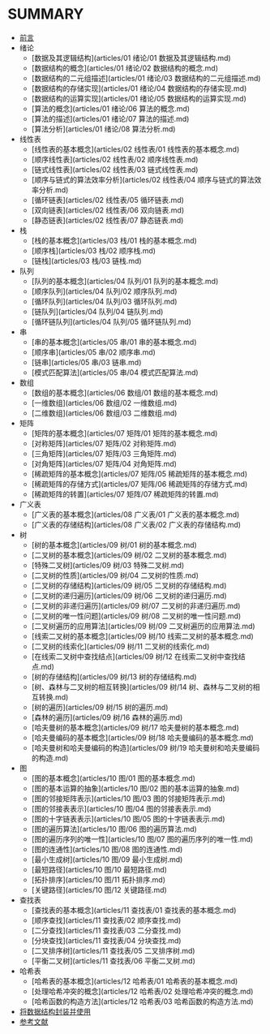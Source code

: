 # SUMMARY

* [前言](README.md)
* 绪论
  * [数据及其逻辑结构](articles/01 绪论/01 数据及其逻辑结构.md)
  * [数据结构的概念](articles/01 绪论/02 数据结构的概念.md)
  * [数据结构的二元组描述](articles/01 绪论/03 数据结构的二元组描述.md)
  * [数据结构的存储实现](articles/01 绪论/04 数据结构的存储实现.md)
  * [数据结构的运算实现](articles/01 绪论/05 数据结构的运算实现.md)
  * [算法的概念](articles/01 绪论/06 算法的概念.md)
  * [算法的描述](articles/01 绪论/07 算法的描述.md)
  * [算法分析](articles/01 绪论/08 算法分析.md)
* 线性表
  * [线性表的基本概念](articles/02 线性表/01 线性表的基本概念.md)
  * [顺序线性表](articles/02 线性表/02 顺序线性表.md)
  * [链式线性表](articles/02 线性表/03 链式线性表.md)
  * [顺序与链式的算法效率分析](articles/02 线性表/04 顺序与链式的算法效率分析.md)
  * [循环链表](articles/02 线性表/05 循环链表.md)
  * [双向链表](articles/02 线性表/06 双向链表.md)
  * [静态链表](articles/02 线性表/07 静态链表.md)
* 栈
  * [栈的基本概念](articles/03 栈/01 栈的基本概念.md)
  * [顺序栈](articles/03 栈/02 顺序栈.md)
  * [链栈](articles/03 栈/03 链栈.md)
* 队列
  * [队列的基本概念](articles/04 队列/01 队列的基本概念.md)
  * [顺序队列](articles/04 队列/02 顺序队列.md)
  * [循环队列](articles/04 队列/03 循环队列.md)
  * [链队列](articles/04 队列/04 链队列.md)
  * [循环链队列](articles/04 队列/05 循环链队列.md)
* 串
  * [串的基本概念](articles/05 串/01 串的基本概念.md)
  * [顺序串](articles/05 串/02 顺序串.md)
  * [链串](articles/05 串/03 链串.md)
  * [模式匹配算法](articles/05 串/04 模式匹配算法.md)
* 数组
  * [数组的基本概念](articles/06 数组/01 数组的基本概念.md)
  * [一维数组](articles/06 数组/02 一维数组.md)
  * [二维数组](articles/06 数组/03 二维数组.md)
* 矩阵
  * [矩阵的基本概念](articles/07 矩阵/01 矩阵的基本概念.md)
  * [对称矩阵](articles/07 矩阵/02 对称矩阵.md)
  * [三角矩阵](articles/07 矩阵/03 三角矩阵.md)
  * [对角矩阵](articles/07 矩阵/04 对角矩阵.md)
  * [稀疏矩阵的基本概念](articles/07 矩阵/05 稀疏矩阵的基本概念.md)
  * [稀疏矩阵的存储方式](articles/07 矩阵/06 稀疏矩阵的存储方式.md)
  * [稀疏矩阵的转置](articles/07 矩阵/07 稀疏矩阵的转置.md)
* 广义表
  * [广义表的基本概念](articles/08 广义表/01 广义表的基本概念.md)
  * [广义表的存储结构](articles/08 广义表/02 广义表的存储结构.md)
* 树
  * [树的基本概念](articles/09 树/01 树的基本概念.md)
  * [二叉树的基本概念](articles/09 树/02 二叉树的基本概念.md)
  * [特殊二叉树](articles/09 树/03 特殊二叉树.md)
  * [二叉树的性质](articles/09 树/04 二叉树的性质.md)
  * [二叉树的存储结构](articles/09 树/05 二叉树的存储结构.md)
  * [二叉树的递归遍历](articles/09 树/06 二叉树的递归遍历.md)
  * [二叉树的非递归遍历](articles/09 树/07 二叉树的非递归遍历.md)
  * [二叉树的唯一性问题](articles/09 树/08 二叉树的唯一性问题.md)
  * [二叉树遍历的应用算法](articles/09 树/09 二叉树遍历的应用算法.md)
  * [线索二叉树的基本概念](articles/09 树/10 线索二叉树的基本概念.md)
  * [二叉树的线索化](articles/09 树/11 二叉树的线索化.md)
  * [在线索二叉树中查找结点](articles/09 树/12 在线索二叉树中查找结点.md)
  * [树的存储结构](articles/09 树/13 树的存储结构.md)
  * [树、森林与二叉树的相互转换](articles/09 树/14 树、森林与二叉树的相互转换.md)
  * [树的遍历](articles/09 树/15 树的遍历.md)
  * [森林的遍历](articles/09 树/16 森林的遍历.md)
  * [哈夫曼树的基本概念](articles/09 树/17 哈夫曼树的基本概念.md)
  * [哈夫曼编码的基本概念](articles/09 树/18 哈夫曼编码的基本概念.md)
  * [哈夫曼树和哈夫曼编码的构造](articles/09 树/19 哈夫曼树和哈夫曼编码的构造.md)
* 图
  * [图的基本概念](articles/10 图/01 图的基本概念.md)
  * [图的基本运算的抽象](articles/10 图/02 图的基本运算的抽象.md)
  * [图的邻接矩阵表示](articles/10 图/03 图的邻接矩阵表示.md)
  * [图的邻接表表示](articles/10 图/04 图的邻接表表示.md)
  * [图的十字链表表示](articles/10 图/05 图的十字链表表示.md)
  * [图的遍历算法](articles/10 图/06 图的遍历算法.md)
  * [图的遍历序列的唯一性](articles/10 图/07 图的遍历序列的唯一性.md)
  * [图的连通性](articles/10 图/08 图的连通性.md)
  * [最小生成树](articles/10 图/09 最小生成树.md)
  * [最短路径](articles/10 图/10 最短路径.md)
  * [拓扑排序](articles/10 图/11 拓扑排序.md)
  * [关键路径](articles/10 图/12 关键路径.md)
* 查找表
  * [查找表的基本概念](articles/11 查找表/01 查找表的基本概念.md)
  * [顺序查找](articles/11 查找表/02 顺序查找.md)
  * [二分查找](articles/11 查找表/03 二分查找.md)
  * [分块查找](articles/11 查找表/04 分块查找.md)
  * [二叉排序树](articles/11 查找表/05 二叉排序树.md)
  * [平衡二叉树](articles/11 查找表/06 平衡二叉树.md)
* 哈希表
  * [哈希表的基本概念](articles/12 哈希表/01 哈希表的基本概念.md)
  * [处理哈希冲突的概念](articles/12 哈希表/02 处理哈希冲突的概念.md)
  * [哈希函数的构造方法](articles/12 哈希表/03 哈希函数的构造方法.md)
* [将数据结构封装并使用](articles/将数据结构封装并使用.md)
* [参考文献](articles/参考文献.md)
